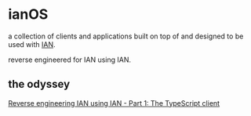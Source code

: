 # ianOS

a collection of clients and applications built on top of and designed to be used with [IAN](https://cyphae.com/).

reverse engineered for IAN using IAN.

## the odyssey

[Reverse engineering IAN using IAN - Part 1: The TypeScript client ](https://dev.to/bkataru/reverse-engineering-ian-using-ian-part-1-the-typescript-client-1lai )
